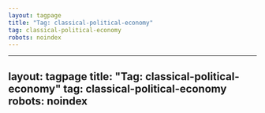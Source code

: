 ```yaml
---
layout: tagpage
title: "Tag: classical-political-economy"
tag: classical-political-economy
robots: noindex
---
```

---
layout: tagpage
title: "Tag: classical-political-economy"
tag: classical-political-economy
robots: noindex
---
